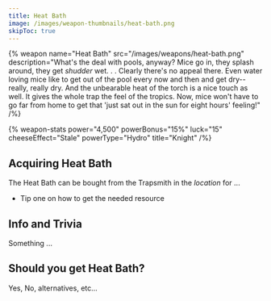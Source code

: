 ```yaml
---
title: Heat Bath
image: /images/weapon-thumbnails/heat-bath.png
skipToc: true
---
```


{% weapon
 name="Heat Bath"
 src="/images/weapons/heat-bath.png"
 description="What's the deal with pools, anyway? Mice go in, they splash around, they get *shudder* wet. . . Clearly there's no appeal there. Even water loving mice like to get out of the pool every now and then and get dry-- really, really dry. And the unbearable heat of the torch is a nice touch as well. It gives the whole trap the feel of the tropics. Now, mice won't have to go far from home to get that 'just sat out in the sun for eight hours' feeling!"
/%}

{% weapon-stats
 power="4,500"
 powerBonus="15%"
 luck="15"
 cheeseEffect="Stale"
 powerType="Hydro"
 title="Knight"
/%}

## Acquiring Heat Bath

The Heat Bath can be bought from the Trapsmith in the *location* for ...

- Tip one on how to get the needed resource

## Info and Trivia

Something ...

## Should you get Heat Bath?

Yes, No, alternatives, etc...
